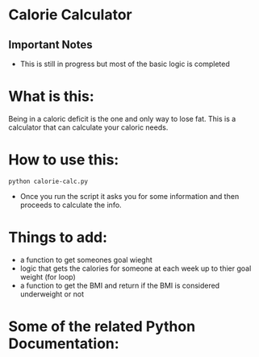 # Calorie Calculator

## Important Notes
* This is still in progress but most of the basic logic is completed

# What is this:
Being in a caloric deficit is the one and only way to lose fat. This is a calculator that can calculate your caloric needs.

# How to use this:
```
python calorie-calc.py
```
* Once you run the script it asks you for some information and then proceeds to calculate the info.

# Things to add:
* a function to get someones goal wieght
* logic that gets the calories for someone at each week up to thier goal weight (for loop)
* a function to get the BMI and return if the BMI is considered underweight or not

# Some of the related Python Documentation: